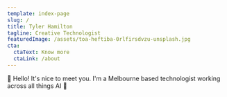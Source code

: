 ```yaml
---
template: index-page
slug: /
title: Tyler Hamilton
tagline: Creative Technologist
featuredImage: /assets/toa-heftiba-0rlfirsdvzu-unsplash.jpg
cta:
  ctaText: Know more
  ctaLink: /about
---
```


👋 Hello! It's nice to meet you. I'm a Melbourne based technologist working across all things AI 🤖
